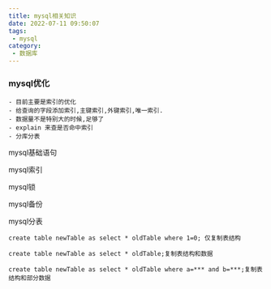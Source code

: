 ```yaml
---
title: mysql相关知识
date: 2022-07-11 09:50:07
tags:
 - mysql
category:
 - 数据库
---
```


### mysql优化
    - 目前主要是索引的优化
    - 给查询的字段添加索引,主键索引,外键索引,唯一索引.
    - 数据量不是特别大的时候,足够了
    - explain 来查是否命中索引
    - 分库分表

mysql基础语句


mysql索引


mysql锁


mysql备份


mysql分表

```
create table newTable as select * oldTable where 1=0; 仅复制表结构

create table newTable as select * oldTable;复制表结构和数据

create table newTable as select * oldTable where a=*** and b=***;复制表结构和部分数据


```

